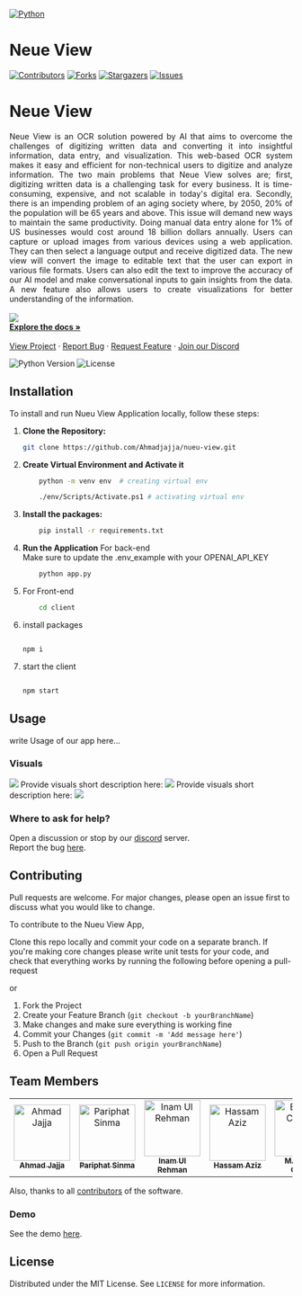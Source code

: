 [![Python](https://img.shields.io/badge/Python-3.11.3-blue)](https://www.python.org/)

# Neue View

[![Contributors][contributors-shield]][contributors-url]
[![Forks][forks-shield]][forks-url]
[![Stargazers][stars-shield]][stars-url]
[![Issues][issues-shield]][issues-url]

<p align="center">
  <h1>Neue View</h1>

  <p align="justify">
    Neue View is an OCR solution powered by AI that aims to overcome the challenges of digitizing written data and converting it into insightful information, data entry, and visualization. This web-based OCR system makes it easy and efficient for non-technical users to digitize and analyze information. The two main problems that Neue View solves are; first, digitizing written data is a challenging task for every business. It is time-consuming, expensive, and not scalable in today's digital era. Secondly, there is an impending problem of an aging society where, by 2050, 20% of the population will be 65 years and above. This issue will demand new ways to maintain the same productivity. Doing manual data entry alone for 1% of US businesses would cost around 18 billion dollars annually. Users can capture or upload images from various devices using a web application. They can then select a language output and receive digitized data. The new view will convert the image to editable text that the user can export in various file formats. Users can also edit the text to improve the accuracy of our AI model and make conversational inputs to gain insights from the data. A new feature also allows users to create visualizations for better understanding of the information.
    <br />
    <br />
    <a href="https://storage.googleapis.com/lablab-video-submissions/cljh21tkq000035715n61ieja%2Fraw%2Fsubmission-video-x-cljh21tkq000035715n61ieja-clkf6zdvo00113b6xec0dcr7h.mp4" target="_blank"><img src="https://i.imgur.com/IW6YRNP.png" ></a>
    <br />
    <a href="https://github.com/Ahmadjajja/neue-view"><strong>Explore the docs »</strong></a>
    <br />
    <br />
    <a href="https://lablab.ai/event/gpt-4-powered-app-creation-hackathon/neue-view/neue-view">View Project</a>
    ·
    <a href="https://github.com/Ahmadjajja/neue-view/issues">Report Bug</a>
    ·
    <a href="https://github.com/Ahmadjajja/neue-view/issues">Request Feature</a>
        ·
    <a href="https://discord.com/invite/64wZsbnB">Join our Discord</a>
  </p>
</p>

![Python Version][python-image]
![License][license-image]


## Installation 

To install and run Nueu View Application locally, follow these steps:

1. **Clone the Repository:**

    ```bash
    git clone https://github.com/Ahmadjajja/nueu-view.git

    ```
2. **Create Virtual Environment and Activate it**

    ```bash
        python -m venv env  # creating virtual env

        ./env/Scripts/Activate.ps1 # activating virtual env
    ```
3. **Install the packages:**

    ```bash
        pip install -r requirements.txt
    
    ```

4. **Run the Application** For back-end 
<br>Make sure to update the .env_example with your OPENAI_API_KEY
    ```bash
        python app.py
    
    ```   
1. For Front-end
    ```bash
        cd client
    ```
2. install packages
    ```bash

   npm i
    ```
3. start the client
    ```bash

   npm start

    ```
## Usage
write Usage of our app here...

### Visuals
![](/images/assets/app_tour.png)
Provide visuals short description here:
![](/images/assets/Input.png)
Provide visuals short description here:
![](/images/assets/output.png)

### Where to ask for help?
Open a discussion or stop by our [discord](https://discord.gg/64wZsbnB) server. <br> Report the bug [here](https://github.com/Ahmadjajja/nueu-view/issues).


## Contributing

Pull requests are welcome. For major changes, please open an issue first to discuss what you would like to change.

To contribute to the Nueu View App, 

Clone this repo locally and commit your code on a separate branch.
If you're making core changes please write unit tests for your code, and check that everything works by running the following before opening a pull-request

or 

1. Fork the Project
2. Create your Feature Branch (`git checkout -b yourBranchName`)
3. Make changes and make sure everything is working fine
4. Commit your Changes (`git commit -m 'Add message here'`)
5. Push to the Branch (`git push origin yourBranchName`)
6. Open a Pull Request

## Team Members
<table>
    <tbody>
        <tr>
            <td align="center">
                <a href="https://github.com/Ahmadjajja">
                    <img src="https://avatars.githubusercontent.com/u/86593662?v=4" width="100px;" alt="Ahmad Jajja"/>
                    <br />
                    <sub><b>Ahmad Jajja</b></sub>
                </a> 
            </td>
            <td align="center">
                <a href="https://www.linkedin.com/in/pariphat-sinma/">
                    <img src="https://media.licdn.com/dms/image/D5603AQGXrNIgaMfevg/profile-displayphoto-shrink_800_800/0/1706634185940?e=1714003200&v=beta&t=zxuF6Pm854y-c8ZSMPw14XDxIenoN8oby1-ODYBx1-U" width="100px;" alt="Pariphat Sinma"/>
                    <br />
                    <sub><b>Pariphat Sinma</b></sub>
                </a> 
            </td>
            <td align="center">
          <a href="https://github.com/inamprograms">
                    <img src="https://avatars.githubusercontent.com/u/113470083?v=4" width="100px;" alt="Inam Ul Rehman"/>
                    <br />
                    <sub><b>Inam Ul Rehman</b></sub>
                </a> 
            </td>
          <td align="center">
                <a href="https://github.com/Hassamaziz">
                    <img src="https://avatars.githubusercontent.com/u/118983911?v=4" width="100px;" alt="Hassam Aziz"/>
                    <br />
                    <sub><b>Hassam Aziz</b></sub>
                </a> 
            </td>
          <td align="center">
                <a href="https://github.com/hassangulzar1">
                    <img src="https://avatars.githubusercontent.com/u/122821437?v=4" width="100px;" alt="Bashaar Chohan"/>
                    <br />
                    <sub><b>M.Hassan Gulzar</b></sub>
                </a> 
            </td>
        </tr> 
</tbody>
<table>

Also, thanks to all [contributors][contributors-url] of the software.

### Demo
See the demo [here](#).

## License

Distributed under the MIT License. See `LICENSE` for more information.

[python-image]: https://img.shields.io/badge/python-v3.6+-blue.svg
[license-image]: https://img.shields.io/badge/license-MIT-blue.svg

[contributors-shield]: https://img.shields.io/github/contributors/Ahmadjajja/neue-view.svg?style=for-the-badge
[contributors-url]: https://github.com/Ahmadjajja/neue-view/graphs/contributors
[forks-shield]: https://img.shields.io/github/forks/Ahmadjajja/neue-view.svg?style=for-the-badge
[forks-url]: https://github.com/Ahmadjajja/neue-view/network/members
[stars-shield]: https://img.shields.io/github/stars/Ahmadjajja/neue-view.svg?style=for-the-badge
[stars-url]: https://github.com/Ahmadjajja/neue-view/stargazers
[issues-shield]: https://img.shields.io/github/issues/Ahmadjajja/neue-view.svg?style=for-the-badge
[issues-url]: https://github.com/Ahmadjajja/neue-view/issues
[license-shield]: https://img.shields.io/github/license/Ahmadjajja/neue-view.svg?style=for-the-badge
[license-url]: https://github.com/Ahmadjajja/neue-view/blob/master/LICENSE.txt
[linkedin-shield]: https://img.shields.io/badge/-LinkedIn-black.svg?style=for-the-badge&logo=linkedin&colorB=555




